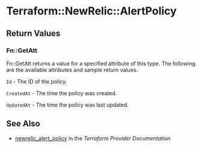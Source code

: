 # Terraform::NewRelic::AlertPolicy



## Return Values

### Fn::GetAtt

Fn::GetAtt returns a value for a specified attribute of this type. The following are the available attributes and sample return values.

`Id` - The ID of the policy.

`CreatedAt` - The time the policy was created.

`UpdatedAt` - The time the policy was last updated.

## See Also

* [newrelic_alert_policy](https://www.terraform.io/docs/providers/newrelic/r/alert_policy.html) in the _Terraform Provider Documentation_